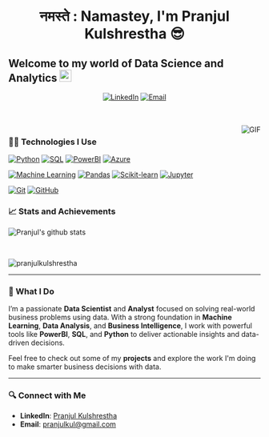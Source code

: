 <h1 align="center"> नमस्ते : Namastey, I'm Pranjul Kulshrestha 😎</h1>
    
## Welcome to my world of Data Science and Analytics <img src="https://github.com/TheDudeThatCode/TheDudeThatCode/blob/master/Assets/Earth.gif" width="24px">

<p align="center">
  <a href="https://www.linkedin.com/in/pranjul-kulshrestha-820496124"><img alt="LinkedIn" src="https://img.shields.io/badge/LinkedIn-pranjul%20kulshrestha-blue?style=flat-square&logo=linkedin"></a>
  <a href="mailto:pranjulkul@gmail.com"><img alt="Email" src="https://img.shields.io/badge/Email-pranjulkul@gmail.com-blue?style=flat-square&logo=gmail"></a>
</p>

<br />
<br />

<img align="right" alt="GIF" src="https://media.giphy.com/media/836HiJc7pgzy8iNXCn/giphy.gif" />
  
### 👨‍💻 Technologies I Use

[![Python](https://img.shields.io/badge/-Python-black?style=flat&logo=python&link=https://github.com/pranjulkulshrestha)](https://github.com/pranjulkulshrestha) 
[![SQL](https://img.shields.io/badge/-SQL-026f39?style=flat&logo=python&link=https://github.com/pranjulkulshrestha)](https://github.com/pranjulkulshrestha) 
[![PowerBI](https://img.shields.io/badge/-PowerBI-black?style=flat&logo=powerbi&link=https://github.com/pranjulkulshrestha)](https://github.com/pranjulkulshrestha) 
[![Azure](https://img.shields.io/badge/-Azure-blue?style=flat&logo=microsoftazure&link=https://github.com/pranjulkulshrestha)](https://github.com/pranjulkulshrestha)

[![Machine Learning](https://img.shields.io/badge/-Machine%20Learning-02569B?style=flat&logo=python&link=https://github.com/pranjulkulshrestha)](https://github.com/pranjulkulshrestha) 
[![Pandas](https://img.shields.io/badge/-Pandas-02569B?style=flat&logo=pandas&link=https://github.com/pranjulkulshrestha)](https://github.com/pranjulkulshrestha)
[![Scikit-learn](https://img.shields.io/badge/-Scikit--Learn-25CE8F?style=flat&logo=scikit-learn&link=https://github.com/pranjulkulshrestha)](https://github.com/pranjulkulshrestha)
[![Jupyter](https://img.shields.io/badge/-Jupyter-F37626?style=flat&logo=jupyter&link=https://github.com/pranjulkulshrestha)](https://github.com/pranjulkulshrestha)

[![Git](https://img.shields.io/badge/-Git-black?style=flat&logo=git&link=https://github.com/pranjulkulshrestha)](https://github.com/pranjulkulshrestha) 
[![GitHub](https://img.shields.io/badge/-GitHub-181717?style=flat&logo=github&link=https://github.com/pranjulkulshrestha)](https://github.com/pranjulkulshrestha)

### 📈 Stats and Achievements

![Pranjul's github stats](https://github-readme-stats.vercel.app/api?username=pranjulkulshrestha&count_private=true&show_icons=true&theme=radical&include_all_commits=true)

<br>
<p><img align="center" src="https://github-readme-streak-stats.herokuapp.com/?user=pranjulkulshrestha&theme=dark" alt="pranjulkulshrestha" /></p>

---

### 🧠 What I Do

I’m a passionate **Data Scientist** and **Analyst** focused on solving real-world business problems using data. With a strong foundation in **Machine Learning**, **Data Analysis**, and **Business Intelligence**, I work with powerful tools like **PowerBI**, **SQL**, and **Python** to deliver actionable insights and data-driven decisions.

Feel free to check out some of my **projects** and explore the work I'm doing to make smarter business decisions with data.

---

### 🔍 Connect with Me

- **LinkedIn**: [Pranjul Kulshrestha](https://www.linkedin.com/in/pranjul-kulshrestha-820496124)
- **Email**: [pranjulkul@gmail.com](mailto:pranjulkul@gmail.com)
